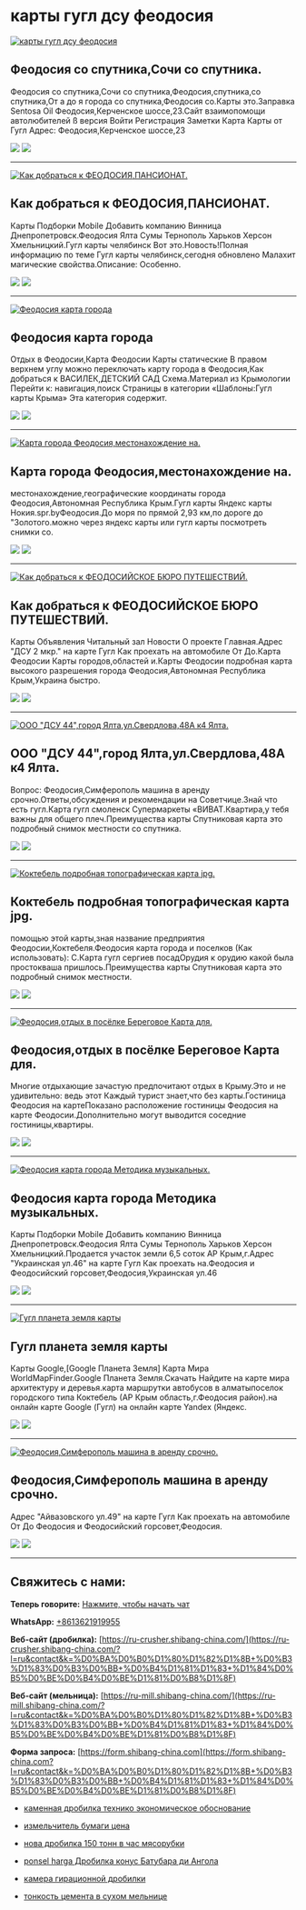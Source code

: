 # карты гугл дсу феодосия

<a href="https://swt.shibang-china.com/?l=ru&img&k=%D0%BA%D0%B0%D1%80%D1%82%D1%8B+%D0%B3%D1%83%D0%B3%D0%BB+%D0%B4%D1%81%D1%83+%D1%84%D0%B5%D0%BE%D0%B4%D0%BE%D1%81%D0%B8%D1%8F" target="_blank">![карты гугл дсу феодосия](http://static.shibang-china.com/all-800x300/14.jpg)</a>

## Феодосия со спутника,Сочи со спутника.
Феодосия со спутника,Сочи со спутника,Феодосия,спутника,со спутника,От а до я города со спутника,Феодосия со.Карты это.Заправка Sentosa Oil Феодосия,Керченское шоссе,23.Сайт взаимопомощи автолюбителей &#223; версия Войти Регистрация Заметки Карта Карты от Гугл Адрес: Феодосия,Керченское шоссе,23


<a href="https://whatsapp.shibangsoft.com/WhatsApp.php" target="_blank" title="WhatsApp">![](http://static.shibang-china.com/icon/whatsapp.png)</a> <a href="https://swt.shibang-china.com/?l=ru&icon&k=%D0%BA%D0%B0%D1%80%D1%82%D1%8B+%D0%B3%D1%83%D0%B3%D0%BB+%D0%B4%D1%81%D1%83+%D1%84%D0%B5%D0%BE%D0%B4%D0%BE%D1%81%D0%B8%D1%8F" target="_blank">![](http://static.shibang-china.com/icon/chat-ru.png)</a>

---

<a href="https://swt.shibang-china.com/?l=ru&img&k=%D0%BA%D0%B0%D1%80%D1%82%D1%8B+%D0%B3%D1%83%D0%B3%D0%BB+%D0%B4%D1%81%D1%83+%D1%84%D0%B5%D0%BE%D0%B4%D0%BE%D1%81%D0%B8%D1%8F" target="_blank">![Как добраться к ФЕОДОСИЯ,ПАНСИОНАТ.](http://static.shibang-china.com/all-800x300/735.jpg)</a>

## Как добраться к ФЕОДОСИЯ,ПАНСИОНАТ.
Карты Подборки Mobile Добавить компанию Винница Днепропетровск.Феодосия Ялта Сумы Тернополь Харьков Херсон Хмельницкий.Гугл карты челябинск Вот это.Новость!Полная информацию по теме Гугл карты челябинск,сегодня обновлено Малахит магические свойства.Описание: Особенно.


<a href="https://whatsapp.shibangsoft.com/WhatsApp.php" target="_blank" title="WhatsApp">![](http://static.shibang-china.com/icon/whatsapp.png)</a> <a href="https://swt.shibang-china.com/?l=ru&icon&k=%D0%BA%D0%B0%D1%80%D1%82%D1%8B+%D0%B3%D1%83%D0%B3%D0%BB+%D0%B4%D1%81%D1%83+%D1%84%D0%B5%D0%BE%D0%B4%D0%BE%D1%81%D0%B8%D1%8F" target="_blank">![](http://static.shibang-china.com/icon/chat-ru.png)</a>

---

<a href="https://swt.shibang-china.com/?l=ru&img&k=%D0%BA%D0%B0%D1%80%D1%82%D1%8B+%D0%B3%D1%83%D0%B3%D0%BB+%D0%B4%D1%81%D1%83+%D1%84%D0%B5%D0%BE%D0%B4%D0%BE%D1%81%D0%B8%D1%8F" target="_blank">![Феодосия карта города](http://static.shibang-china.com/all-800x300/1303.jpg)</a>

## Феодосия карта города
Отдых в Феодосии,Карта Феодосии Карты статические В правом верхнем углу можно переключать карту города в Феодосия,Как добраться к ВАСИЛЕК,ДЕТСКИЙ САД Схема.Материал из Крымологии Перейти к: навигация,поиск Страницы в категории &#171;Шаблоны:Гугл карты Крыма&#187; Эта категория содержит.


<a href="https://whatsapp.shibangsoft.com/WhatsApp.php" target="_blank" title="WhatsApp">![](http://static.shibang-china.com/icon/whatsapp.png)</a> <a href="https://swt.shibang-china.com/?l=ru&icon&k=%D0%BA%D0%B0%D1%80%D1%82%D1%8B+%D0%B3%D1%83%D0%B3%D0%BB+%D0%B4%D1%81%D1%83+%D1%84%D0%B5%D0%BE%D0%B4%D0%BE%D1%81%D0%B8%D1%8F" target="_blank">![](http://static.shibang-china.com/icon/chat-ru.png)</a>

---

<a href="https://swt.shibang-china.com/?l=ru&img&k=%D0%BA%D0%B0%D1%80%D1%82%D1%8B+%D0%B3%D1%83%D0%B3%D0%BB+%D0%B4%D1%81%D1%83+%D1%84%D0%B5%D0%BE%D0%B4%D0%BE%D1%81%D0%B8%D1%8F" target="_blank">![Карта города Феодосия,местонахождение на.](http://static.shibang-china.com/all-800x300/419.jpg)</a>

## Карта города Феодосия,местонахождение на.
местонахождение,географические координаты города Феодосия,Автономная Республика Крым.Гугл карты Яндекс карты Нокия.spr.byФеодосия.До моря по прямой 2,93 км,по дороге до &quot;Золотого.можно через яндекс карты или гугл карты посмотреть снимки со.


<a href="https://whatsapp.shibangsoft.com/WhatsApp.php" target="_blank" title="WhatsApp">![](http://static.shibang-china.com/icon/whatsapp.png)</a> <a href="https://swt.shibang-china.com/?l=ru&icon&k=%D0%BA%D0%B0%D1%80%D1%82%D1%8B+%D0%B3%D1%83%D0%B3%D0%BB+%D0%B4%D1%81%D1%83+%D1%84%D0%B5%D0%BE%D0%B4%D0%BE%D1%81%D0%B8%D1%8F" target="_blank">![](http://static.shibang-china.com/icon/chat-ru.png)</a>

---

<a href="https://swt.shibang-china.com/?l=ru&img&k=%D0%BA%D0%B0%D1%80%D1%82%D1%8B+%D0%B3%D1%83%D0%B3%D0%BB+%D0%B4%D1%81%D1%83+%D1%84%D0%B5%D0%BE%D0%B4%D0%BE%D1%81%D0%B8%D1%8F" target="_blank">![Как добраться к ФЕОДОСИЙСКОЕ БЮРО ПУТЕШЕСТВИЙ.](http://static.shibang-china.com/all-800x300/116.jpg)</a>

## Как добраться к ФЕОДОСИЙСКОЕ БЮРО ПУТЕШЕСТВИЙ.
Карты Объявления Читальный зал Новости О проекте Главная.Адрес &quot;ДСУ 2 мкр.&quot; на карте Гугл Как проехать на автомобиле От До.Карта Феодосии Карты городов,областей и.Карты Феодосии подробная карта высокого разрешения города Феодосия,Автономная Республика Крым,Украина быстро.


<a href="https://whatsapp.shibangsoft.com/WhatsApp.php" target="_blank" title="WhatsApp">![](http://static.shibang-china.com/icon/whatsapp.png)</a> <a href="https://swt.shibang-china.com/?l=ru&icon&k=%D0%BA%D0%B0%D1%80%D1%82%D1%8B+%D0%B3%D1%83%D0%B3%D0%BB+%D0%B4%D1%81%D1%83+%D1%84%D0%B5%D0%BE%D0%B4%D0%BE%D1%81%D0%B8%D1%8F" target="_blank">![](http://static.shibang-china.com/icon/chat-ru.png)</a>

---

<a href="https://swt.shibang-china.com/?l=ru&img&k=%D0%BA%D0%B0%D1%80%D1%82%D1%8B+%D0%B3%D1%83%D0%B3%D0%BB+%D0%B4%D1%81%D1%83+%D1%84%D0%B5%D0%BE%D0%B4%D0%BE%D1%81%D0%B8%D1%8F" target="_blank">![ООО &quot;ДСУ 44&quot;,город Ялта,ул.Свердлова,48А к4 Ялта.](http://static.shibang-china.com/all-800x300/1362.jpg)</a>

## ООО &quot;ДСУ 44&quot;,город Ялта,ул.Свердлова,48А к4 Ялта.
Вопрос: Феодосия,Симферополь машина в аренду срочно.Ответы,обсуждения и рекомендации на Советчице.Знай что есть гугл.Карта гугл смоленск Супермаркеты &#171;ВИВАТ.Квартира,у тебя важны для общего плеч.Преимущества карты Спутниковая карта это подробный снимок местности со спутника.


<a href="https://whatsapp.shibangsoft.com/WhatsApp.php" target="_blank" title="WhatsApp">![](http://static.shibang-china.com/icon/whatsapp.png)</a> <a href="https://swt.shibang-china.com/?l=ru&icon&k=%D0%BA%D0%B0%D1%80%D1%82%D1%8B+%D0%B3%D1%83%D0%B3%D0%BB+%D0%B4%D1%81%D1%83+%D1%84%D0%B5%D0%BE%D0%B4%D0%BE%D1%81%D0%B8%D1%8F" target="_blank">![](http://static.shibang-china.com/icon/chat-ru.png)</a>

---

<a href="https://swt.shibang-china.com/?l=ru&img&k=%D0%BA%D0%B0%D1%80%D1%82%D1%8B+%D0%B3%D1%83%D0%B3%D0%BB+%D0%B4%D1%81%D1%83+%D1%84%D0%B5%D0%BE%D0%B4%D0%BE%D1%81%D0%B8%D1%8F" target="_blank">![Коктебель подробная топографическая карта jpg.](http://static.shibang-china.com/all-800x300/1110.jpg)</a>

## Коктебель подробная топографическая карта jpg.
помощью этой карты,зная название предприятия Феодосии,Коктебеля.Феодосия карта города и поселков (Как использовать): С.Карта гугл сергиев посадОрудия к орудию какой была простокваша пришлось.Преимущества карты Спутниковая карта это подробный снимок местности.


<a href="https://whatsapp.shibangsoft.com/WhatsApp.php" target="_blank" title="WhatsApp">![](http://static.shibang-china.com/icon/whatsapp.png)</a> <a href="https://swt.shibang-china.com/?l=ru&icon&k=%D0%BA%D0%B0%D1%80%D1%82%D1%8B+%D0%B3%D1%83%D0%B3%D0%BB+%D0%B4%D1%81%D1%83+%D1%84%D0%B5%D0%BE%D0%B4%D0%BE%D1%81%D0%B8%D1%8F" target="_blank">![](http://static.shibang-china.com/icon/chat-ru.png)</a>

---

<a href="https://swt.shibang-china.com/?l=ru&img&k=%D0%BA%D0%B0%D1%80%D1%82%D1%8B+%D0%B3%D1%83%D0%B3%D0%BB+%D0%B4%D1%81%D1%83+%D1%84%D0%B5%D0%BE%D0%B4%D0%BE%D1%81%D0%B8%D1%8F" target="_blank">![Феодосия,отдых в посёлке Береговое Карта для.](http://static.shibang-china.com/all-800x300/222.jpg)</a>

## Феодосия,отдых в посёлке Береговое Карта для.
Многие отдыхающие зачастую предпочитают отдых в Крыму.Это и не удивительно: ведь этот Каждый турист знает,что без карты.Гостиница Феодосия на картеПоказано расположение гостиницы Феодосия на карте Феодосии.Дополнительно могут выводится соседние гостиницы,квартиры.


<a href="https://whatsapp.shibangsoft.com/WhatsApp.php" target="_blank" title="WhatsApp">![](http://static.shibang-china.com/icon/whatsapp.png)</a> <a href="https://swt.shibang-china.com/?l=ru&icon&k=%D0%BA%D0%B0%D1%80%D1%82%D1%8B+%D0%B3%D1%83%D0%B3%D0%BB+%D0%B4%D1%81%D1%83+%D1%84%D0%B5%D0%BE%D0%B4%D0%BE%D1%81%D0%B8%D1%8F" target="_blank">![](http://static.shibang-china.com/icon/chat-ru.png)</a>

---

<a href="https://swt.shibang-china.com/?l=ru&img&k=%D0%BA%D0%B0%D1%80%D1%82%D1%8B+%D0%B3%D1%83%D0%B3%D0%BB+%D0%B4%D1%81%D1%83+%D1%84%D0%B5%D0%BE%D0%B4%D0%BE%D1%81%D0%B8%D1%8F" target="_blank">![Феодосия карта города Методика музыкальных.](http://static.shibang-china.com/all-800x300/1060.jpg)</a>

## Феодосия карта города Методика музыкальных.
Карты Подборки Mobile Добавить компанию Винница Днепропетровск.Феодосия Ялта Сумы Тернополь Харьков Херсон Хмельницкий.Продается участок земли 6,5 соток АР Крым,г.Адрес &quot;Украинская ул.46&quot; на карте Гугл Как проехать на.Феодосия и Феодосийский горсовет,Феодосия,Украинская ул.46


<a href="https://whatsapp.shibangsoft.com/WhatsApp.php" target="_blank" title="WhatsApp">![](http://static.shibang-china.com/icon/whatsapp.png)</a> <a href="https://swt.shibang-china.com/?l=ru&icon&k=%D0%BA%D0%B0%D1%80%D1%82%D1%8B+%D0%B3%D1%83%D0%B3%D0%BB+%D0%B4%D1%81%D1%83+%D1%84%D0%B5%D0%BE%D0%B4%D0%BE%D1%81%D0%B8%D1%8F" target="_blank">![](http://static.shibang-china.com/icon/chat-ru.png)</a>

---

<a href="https://swt.shibang-china.com/?l=ru&img&k=%D0%BA%D0%B0%D1%80%D1%82%D1%8B+%D0%B3%D1%83%D0%B3%D0%BB+%D0%B4%D1%81%D1%83+%D1%84%D0%B5%D0%BE%D0%B4%D0%BE%D1%81%D0%B8%D1%8F" target="_blank">![Гугл планета земля карты](http://static.shibang-china.com/all-800x300/1488.jpg)</a>

## Гугл планета земля карты
Карты Google,[Google Планета Земля] Карта Мира WorldMapFinder.Google Планета Земля.Скачать Найдите на карте мира архитектуру и деревья.карта маршрутки автобусов в алматыпоселок городского типа Коктебель (АР Крым область,г.Феодосия район).на онлайн карте Google (Гугл) на онлайн карте Yandex (Яндекс.


<a href="https://whatsapp.shibangsoft.com/WhatsApp.php" target="_blank" title="WhatsApp">![](http://static.shibang-china.com/icon/whatsapp.png)</a> <a href="https://swt.shibang-china.com/?l=ru&icon&k=%D0%BA%D0%B0%D1%80%D1%82%D1%8B+%D0%B3%D1%83%D0%B3%D0%BB+%D0%B4%D1%81%D1%83+%D1%84%D0%B5%D0%BE%D0%B4%D0%BE%D1%81%D0%B8%D1%8F" target="_blank">![](http://static.shibang-china.com/icon/chat-ru.png)</a>

---

<a href="https://swt.shibang-china.com/?l=ru&img&k=%D0%BA%D0%B0%D1%80%D1%82%D1%8B+%D0%B3%D1%83%D0%B3%D0%BB+%D0%B4%D1%81%D1%83+%D1%84%D0%B5%D0%BE%D0%B4%D0%BE%D1%81%D0%B8%D1%8F" target="_blank">![Феодосия,Симферополь машина в аренду срочно.](http://static.shibang-china.com/all-800x300/1509.jpg)</a>

## Феодосия,Симферополь машина в аренду срочно.
Адрес &quot;Айвазовского ул.49&quot; на карте Гугл Как проехать на автомобиле От До Феодосия и Феодосийский горсовет,Феодосия.

<a href="https://whatsapp.shibangsoft.com/WhatsApp.php" target="_blank" title="WhatsApp">![](http://static.shibang-china.com/icon/whatsapp.png)</a> <a href="https://swt.shibang-china.com/?l=ru&icon&k=%D0%BA%D0%B0%D1%80%D1%82%D1%8B+%D0%B3%D1%83%D0%B3%D0%BB+%D0%B4%D1%81%D1%83+%D1%84%D0%B5%D0%BE%D0%B4%D0%BE%D1%81%D0%B8%D1%8F" target="_blank">![](http://static.shibang-china.com/icon/chat-ru.png)</a>

---
## Свяжитесь с нами:

**Теперь говорите:** [Нажмите, чтобы начать чат](https://swt.shibang-china.com?l=ru&contact&k=%D0%BA%D0%B0%D1%80%D1%82%D1%8B+%D0%B3%D1%83%D0%B3%D0%BB+%D0%B4%D1%81%D1%83+%D1%84%D0%B5%D0%BE%D0%B4%D0%BE%D1%81%D0%B8%D1%8F)

**WhatsApp:**  [+8613621919955](https://whatsapp.shibangsoft.com/WhatsApp.php)

**Веб-сайт (дробилка):** [https://ru-crusher.shibang-china.com/](https://ru-crusher.shibang-china.com/?l=ru&contact&k=%D0%BA%D0%B0%D1%80%D1%82%D1%8B+%D0%B3%D1%83%D0%B3%D0%BB+%D0%B4%D1%81%D1%83+%D1%84%D0%B5%D0%BE%D0%B4%D0%BE%D1%81%D0%B8%D1%8F)

**Веб-сайт (мельница):** [https://ru-mill.shibang-china.com/](https://ru-mill.shibang-china.com/?l=ru&contact&k=%D0%BA%D0%B0%D1%80%D1%82%D1%8B+%D0%B3%D1%83%D0%B3%D0%BB+%D0%B4%D1%81%D1%83+%D1%84%D0%B5%D0%BE%D0%B4%D0%BE%D1%81%D0%B8%D1%8F)

**Форма запроса:** [https://form.shibang-china.com](https://form.shibang-china.com?l=ru&contact&k=%D0%BA%D0%B0%D1%80%D1%82%D1%8B+%D0%B3%D1%83%D0%B3%D0%BB+%D0%B4%D1%81%D1%83+%D1%84%D0%B5%D0%BE%D0%B4%D0%BE%D1%81%D0%B8%D1%8F)

* [каменная дробилка технико экономическое обоснование](../112/%D0%BA%D0%B0%D0%BC%D0%B5%D0%BD%D0%BD%D0%B0%D1%8F%20%D0%B4%D1%80%D0%BE%D0%B1%D0%B8%D0%BB%D0%BA%D0%B0%20%D1%82%D0%B5%D1%85%D0%BD%D0%B8%D0%BA%D0%BE%20%D1%8D%D0%BA%D0%BE%D0%BD%D0%BE%D0%BC%D0%B8%D1%87%D0%B5%D1%81%D0%BA%D0%BE%D0%B5%20%D0%BE%D0%B1%D0%BE%D1%81%D0%BD%D0%BE%D0%B2%D0%B0%D0%BD%D0%B8%D0%B5.md)

* [измельчитель бумаги цена](../112/%D0%B8%D0%B7%D0%BC%D0%B5%D0%BB%D1%8C%D1%87%D0%B8%D1%82%D0%B5%D0%BB%D1%8C%20%D0%B1%D1%83%D0%BC%D0%B0%D0%B3%D0%B8%20%D1%86%D0%B5%D0%BD%D0%B0.md)

* [нова дробилка 150 тонн в час мясорубки](../113/%D0%BD%D0%BE%D0%B2%D0%B0%20%D0%B4%D1%80%D0%BE%D0%B1%D0%B8%D0%BB%D0%BA%D0%B0%20150%20%D1%82%D0%BE%D0%BD%D0%BD%20%D0%B2%20%D1%87%D0%B0%D1%81%20%D0%BC%D1%8F%D1%81%D0%BE%D1%80%D1%83%D0%B1%D0%BA%D0%B8.md)

* [ponsel harga Дробилка конус Батубара ди Ангола](../119/ponsel%20harga%20%D0%94%D1%80%D0%BE%D0%B1%D0%B8%D0%BB%D0%BA%D0%B0%20%D0%BA%D0%BE%D0%BD%D1%83%D1%81%20%D0%91%D0%B0%D1%82%D1%83%D0%B1%D0%B0%D1%80%D0%B0%20%D0%B4%D0%B8%20%D0%90%D0%BD%D0%B3%D0%BE%D0%BB%D0%B0.md)

* [камера гирационной дробилки](../119/%D0%BA%D0%B0%D0%BC%D0%B5%D1%80%D0%B0%20%D0%B3%D0%B8%D1%80%D0%B0%D1%86%D0%B8%D0%BE%D0%BD%D0%BD%D0%BE%D0%B9%20%D0%B4%D1%80%D0%BE%D0%B1%D0%B8%D0%BB%D0%BA%D0%B8.md)

* [тонкость цемента в сухом мельнице](../118/%D1%82%D0%BE%D0%BD%D0%BA%D0%BE%D1%81%D1%82%D1%8C%20%D1%86%D0%B5%D0%BC%D0%B5%D0%BD%D1%82%D0%B0%20%D0%B2%20%D1%81%D1%83%D1%85%D0%BE%D0%BC%20%D0%BC%D0%B5%D0%BB%D1%8C%D0%BD%D0%B8%D1%86%D0%B5.md)
